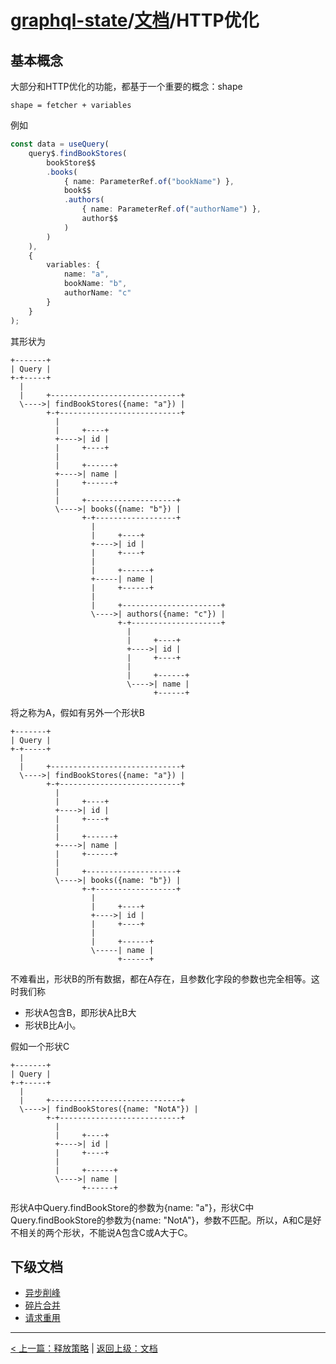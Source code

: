 # [graphql-state](https://github.com/babyfish-ct/graphql-state)/[文档](../README_zh_CN.md)/HTTP优化

## 基本概念

大部分和HTTP优化的功能，都基于一个重要的概念：shape
```
shape = fetcher + variables
```

例如
```ts
const data = useQuery(
    query$.findBookStores(
        bookStore$$
        .books(
            { name: ParameterRef.of("bookName") },
            book$$
            .authors(
                { name: ParameterRef.of("authorName") },
                author$$
            )
        )
    ),
    {
        variables: {
            name: "a",
            bookName: "b",
            authorName: "c"
        }
    }
);
```
其形状为
```
+-------+
| Query |
+-+-----+
  |
  |     +-----------------------------+
  \---->| findBookStores({name: "a"}) |
        +-+---------------------------+
          |
          |     +----+
          +---->| id |
          |     +----+
          |
          |     +------+
          +---->| name |
          |     +------+
          |
          |     +--------------------+
          \---->| books({name: "b"}) |
                +-+------------------+
                  |
                  |     +----+
                  +---->| id |
                  |     +----+
                  |
                  |     +------+
                  +-----| name |
                  |     +------+
                  |
                  |     +----------------------+
                  \---->| authors({name: "c"}) |
                        +-+--------------------+
                          |
                          |     +----+
                          +---->| id |
                          |     +----+
                          |
                          |     +------+
                          \---->| name |
                                +------+         
```
将之称为A，假如有另外一个形状B
```
+-------+
| Query |
+-+-----+
  |
  |     +-----------------------------+
  \---->| findBookStores({name: "a"}) |
        +-+---------------------------+
          |
          |     +----+
          +---->| id |
          |     +----+
          |
          |     +------+
          +---->| name |
          |     +------+
          |
          |     +--------------------+
          \---->| books({name: "b"}) |
                +-+------------------+
                  |
                  |     +----+
                  +---->| id |
                  |     +----+
                  |
                  |     +------+
                  \-----| name |
                        +------+
```
不难看出，形状B的所有数据，都在A存在，且参数化字段的参数也完全相等。这时我们称

- 形状A包含B，即形状A比B大
- 形状B比A小。

假如一个形状C
```
+-------+
| Query |
+-+-----+
  |
  |     +-----------------------------+
  \---->| findBookStores({name: "NotA"}) |
        +-+---------------------------+
          |
          |     +----+
          +---->| id |
          |     +----+
          |
          |     +------+
          \---->| name |
                +------+
```
形状A中Query.findBookStore的参数为{name: "a"}，形状C中Query.findBookStore的参数为{name: "NotA"}，参数不匹配。所以，A和C是好不相关的两个形状，不能说A包含C或A大于C。

## 下级文档
- [异步削峰](./peak-clipping_zh_CN.md)
- [碎片合并](./merge-fragment_zh_CN.md)
- [请求重用](./reuse-request_zh_CN.md)

--------------
[< 上一篇：释放策略](../release-policy_zh_CN.md) | [返回上级：文档](../README_zh_CN.md)
